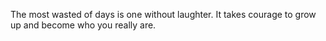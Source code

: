 The most wasted of days is one without laughter.
It takes courage to grow up and become who you really are.
